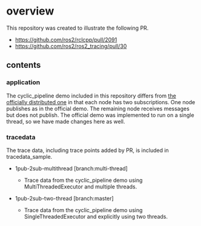 # overview
This repository was created to illustrate the following PR.
- https://github.com/ros2/rclcpp/pull/2091
- https://github.com/ros2/ros2_tracing/pull/30

## contents

### application
The cyclic_pipeline demo included in this repository differs from [the officially distributed one](https://github.com/ros2/demos/tree/rolling/intra_process_demo/src/cyclic_pipeline) in that each node has two subscriptions. One node publishes as in the official demo. The remaining node receives messages but does not publish. The official demo was implemented to run on a single thread, so we have made changes here as well.

### tracedata
The trace data, including trace points added by PR, is included in tracedata_sample.
- 1pub-2sub-multithread [branch:multi-thread]
  - Trace data from the cyclic_pipeline demo using MultiThreadedExecutor and multiple threads.

- 1pub-2sub-two-thread [branch:master]
  - Trace data from the cyclic_pipeline demo using SingleThreadedExecutor and explicitly using two threads.